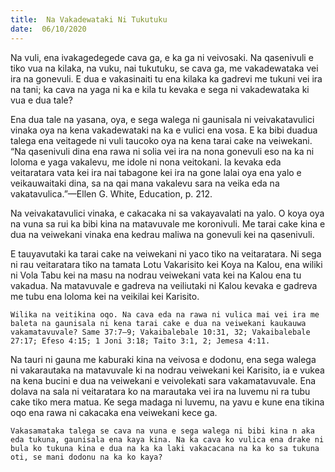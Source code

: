 ```yaml
---
title:  Na Vakadewataki Ni Tukutuku
date:  06/10/2020
---
```


Na vuli, ena ivakagedegede cava ga, e ka ga ni veivosaki. Na qasenivuli e tiko vua na kilaka, na vuku, nai tukutuku, se cava ga, me vakadewataka vei ira na gonevuli. E dua e vakasinaiti tu ena kilaka ka gadrevi me tukuni vei ira na tani; ka cava na yaga ni ka e kila tu kevaka e sega ni vakadewataka ki vua e dua tale?

Ena dua tale na yasana, oya, e sega walega ni gaunisala ni veivakatavulici vinaka oya na kena vakadewataki na ka e vulici ena vosa. E ka bibi duadua talega ena veitagede ni vuli taucoko oya na kena tarai cake na veiwekani. “Na qasenivuli dina ena rawa ni solia vei ira na nona gonevuli eso na ka ni loloma e yaga vakalevu, me idole ni nona veitokani. Ia kevaka eda veitaratara vata kei ira nai tabagone kei ira na gone lalai oya ena yalo e veikauwaitaki dina, sa na qai mana vakalevu sara na veika eda na vakatavulica.”—Ellen G. White, Education, p. 212.

Na veivakatavulici vinaka, e cakacaka ni sa vakayavalati na yalo. O koya oya na vuna sa rui ka bibi kina na matavuvale me koronivuli. Me tarai cake kina e dua na veiwekani vinaka ena kedrau maliwa na gonevuli kei na qasenivuli.

E tauyavutaki ka tarai cake na veiwekani ni yaco tiko na veitaratara. Ni sega ni rau veitaratara tiko na tamata Lotu Vakarisito kei Koya na Kalou, ena wiliki ni Vola Tabu kei na masu na nodrau veiwekani vata kei na Kalou ena tu vakadua. Na matavuvale e gadreva na veiliutaki ni Kalou kevaka e gadreva me tubu ena loloma kei na veikilai kei Karisito.

`Wilika na veitikina oqo. Na cava eda na rawa ni vulica mai vei ira me baleta na gaunisala ni kena tarai cake e dua na veiwekani kaukauwa vakamatavuvale? Same 37:7–9; Vakaibalebale 10:31, 32; Vakaibalebale 27:17; Efeso 4:15; 1 Joni 3:18; Taito 3:1, 2; Jemesa 4:11.`

Na tauri ni gauna me kaburaki kina na veivosa e dodonu, ena sega walega ni vakarautaka na matavuvale ki na nodrau veiwekani kei Karisito, ia e vukea na kena bucini e dua na veiwekani e veivolekati sara vakamatavuvale. Ena dolava na sala ni veitaratara ko na marautaka vei ira na luvemu ni ra tubu cake tiko mera matua. Ke sega madaga ni luvemu, na yavu e kune ena tikina oqo ena rawa ni cakacaka ena veiwekani kece ga.

`Vakasamataka talega se cava na vuna e sega walega ni bibi kina n aka eda tukuna, gaunisala ena kaya kina. Na ka cava ko vulica ena drake ni bula ko tukuna kina e dua na ka ka laki vakacacana na ka ko sa tukuna oti, se mani dodonu na ka ko kaya?`